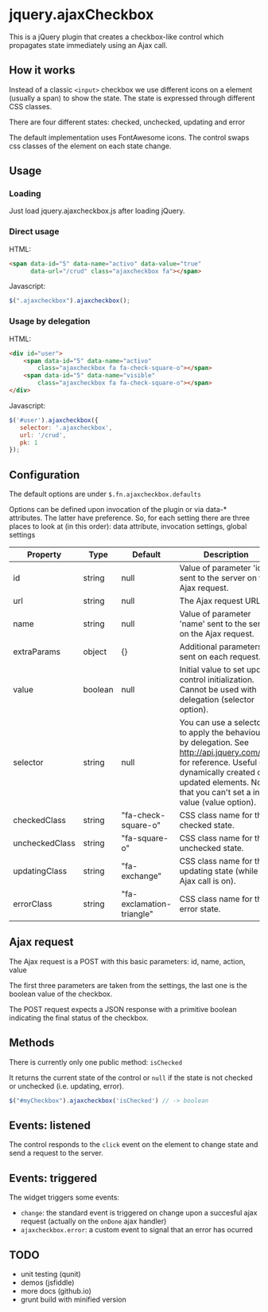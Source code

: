 # jquery.ajaxCheckbox

This is a jQuery plugin that creates a checkbox-like control which
propagates state immediately using an Ajax call.

## How it works

Instead of a classic `<input>` checkbox we use different icons on a element
(usually a span) to show the state. The state is expressed through
different CSS classes.

There are four different states: checked, unchecked, updating and error

The default implementation uses FontAwesome icons. The control swaps
css classes of the element on each state change.

## Usage

### Loading

Just load jquery.ajaxcheckbox.js after loading jQuery.

### Direct usage

HTML:

```html
<span data-id="5" data-name="activo" data-value="true"
      data-url="/crud" class="ajaxcheckbox fa"></span>
```

Javascript:

```javascript
$(".ajaxcheckbox").ajaxcheckbox();
```

### Usage by delegation

HTML:

```html
<div id="user">
    <span data-id="5" data-name="activo"
        class="ajaxcheckbox fa fa-check-square-o"></span>
    <span data-id="5" data-name="visible"
        class="ajaxcheckbox fa fa-check-square-o"></span>
</div>
```

Javascript:

```javascript
$('#user').ajaxcheckbox({
   selector: '.ajaxcheckbox',
   url: '/crud',
   pk: 1
});
```

## Configuration

The default options are under `$.fn.ajaxcheckbox.defaults`

Options can be defined upon invocation of the plugin or via data-* attributes.
The latter have preference. So, for each setting there are three places to
look at (in this order): data attribute, invocation settings, global settings

Property | Type | Default | Description
---------|------|---------|------------
id | string | null | Value of parameter 'id' sent to the server on the Ajax request.
url | string | null | The Ajax request URL.
name | string | null | Value of parameter 'name' sent to the server on the Ajax request.
extraParams | object | {} | Additional parameters sent on each request.
value | boolean | null | Initial value to set upon control initialization. Cannot be used with delegation (selector option).
selector | string | null | You can use a selector to apply the behaviour by delegation. See http://api.jquery.com/on/ for reference. Useful on dynamically created or updated elements. Note that you can't set a initial value (value option).
checkedClass | string | "fa-check-square-o" | CSS class name for the checked state.
uncheckedClass | string | "fa-square-o" | CSS class name for the unchecked state.
updatingClass | string | "fa-exchange" | CSS class name for the updating state (while the Ajax call is on).
errorClass | string | "fa-exclamation-triangle" | CSS class name for the error state.

## Ajax request

The Ajax request is a POST with this basic parameters: id, name, action, value

The first three parameters are taken from the settings, the last one is the
boolean value of the checkbox.

The POST request expects a JSON response with a primitive boolean indicating
the final status of the checkbox.

## Methods

There is currently only one public method: `isChecked`

It returns the current state of the control or `null` if the state is not
checked or unchecked (i.e. updating, error).

```javascript
$("#myCheckbox").ajaxcheckbox('isChecked') // -> boolean
```

## Events: listened

The control responds to the `click` event on the element to change state and
send a request to the server.

## Events: triggered

The widget triggers some events:

* `change`: the standard event is triggered on change upon a succesful ajax 
request (actually on the `onDone` ajax handler)
* `ajaxcheckbox.error`: a custom event to signal that an error has ocurred

## TODO

* unit testing (qunit)
* demos (jsfiddle)
* more docs (github.io)
* grunt build with minified version